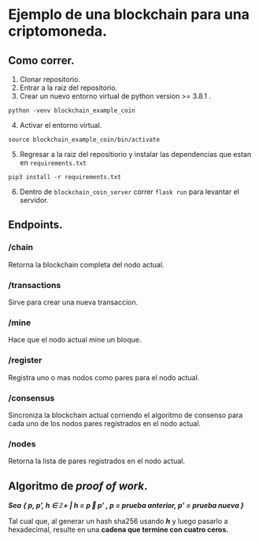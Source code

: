 # Ejemplo de una blockchain para una criptomoneda.

## Como correr.
1. Clonar repositorio.
2. Entrar a la raiz del repositorio.
3. Crear un nuevo entorno virtual de python version >= 3.8.1 .

`python -venv blockchain_example_coin`

4. Activar el entorno virtual.

`source blockchain_example_coin/bin/activate`

5. Regresar a la raiz del repositiorio y instalar las dependencias que estan en `requirements.txt`

`pip3 install -r requirements.txt`

6. Dentro de `blockchain_coin_server` correr `flask run` para levantar el servidor.
    
## Endpoints.

### /chain
Retorna la blockchain completa del nodo actual.

### /transactions
Sirve para crear una nueva transaccion.
    
### /mine
Hace que el nodo actual mine un bloque.
    
### /register
Registra uno o mas nodos como pares para el nodo actual.
    
### /consensus
Sincroniza la blockchain actual corriendo el algoritmo de consenso para cada uno de los nodos pares registrados en el nodo actual.
    
### /nodes
Retorna la lista de pares registrados en el nodo actual.

## Algoritmo de ***proof of work***.
***Sea*** ***{ p, p’, h ∈ ℤ+ | h = p ‖ p’ , p = prueba anterior, p' = prueba nueva }***

Tal cual que, al generar un hash sha256 usando ***h***  y luego pasarlo a hexadecimal, resulte en una **cadena que termine con cuatro ceros.**
